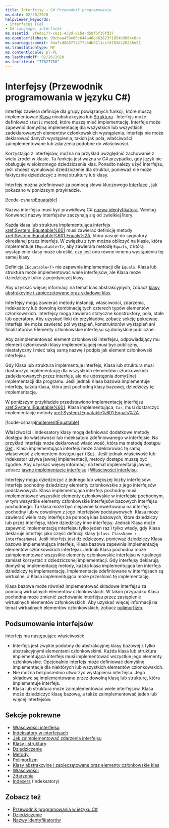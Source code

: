 ```yaml
---
title: Interfejsy — C# Przewodnik programowania
ms.date: 02/20/2020
helpviewer_keywords:
- interfaces [C#]
- C# language, interfaces
ms.assetid: 2feda177-ce11-432d-81b4-d50f5f35fd37
ms.openlocfilehash: 99cbaa458e86c644a46eb62823f1854b3684c6c4
ms.sourcegitcommit: 44a7cd8687f227fc6db3211ccf4783dc20235e51
ms.translationtype: MT
ms.contentlocale: pl-PL
ms.lasthandoff: 02/26/2020
ms.locfileid: "77627750"
---
```

# <a name="interfaces-c-programming-guide"></a>Interfejsy (Przewodnik programowania w języku C#)

Interfejs zawiera definicje dla grupy powiązanych funkcji, które muszą implementować [Klasa](../../language-reference/keywords/class.md) nieabstrakcyjna lub [Struktura](../../language-reference/builtin-types/struct.md) . Interfejs może definiować `static` metod, które muszą mieć implementację. Interfejs może zapewnić domyślną implementację dla wszystkich lub wszystkich zadeklarowanych elementów członkowskich wystąpienia. Interfejs nie może deklarować danych wystąpienia, takich jak pola, właściwości zaimplementowane lub zdarzenia podobne do właściwości.

Korzystając z interfejsów, można na przykład uwzględnić zachowanie z wielu źródeł w klasie. Ta funkcja jest ważna w C# przypadku, gdy język nie obsługuje wielokrotnego dziedziczenia klas. Ponadto należy użyć interfejsu, jeśli chcesz symulować dziedziczenie dla struktur, ponieważ nie może faktycznie dziedziczyć z innej struktury lub klasy.

Interfejs można zdefiniować za pomocą słowa kluczowego [Interface](../../language-reference/keywords/interface.md) , jak pokazano w poniższym przykładzie.

[!code-csharp[Equatable](~/samples/snippets/csharp/objectoriented/interfaces.cs#Equatable)]

Nazwa interfejsu musi być prawidłową C# [nazwą identyfikatora](../inside-a-program/identifier-names.md). Według Konwencji nazwy interfejsów zaczynają się od `I`wielkiej litery.

Każda klasa lub struktura implementująca interfejs <xref:System.IEquatable%601> musi zawierać definicję metody <xref:System.IEquatable%601.Equals%2A>, która pasuje do sygnatury określanej przez interfejs. W związku z tym można obliczyć na klasie, która implementuje `IEquatable<T>`, aby zawierała metodę `Equals`, z którą wystąpienie klasy może określić, czy jest ono równe innemu wystąpieniu tej samej klasy.

Definicja `IEquatable<T>` nie zapewnia implementacji dla `Equals`. Klasa lub struktura może implementować wiele interfejsów, ale Klasa może dziedziczyć tylko z pojedynczej klasy.

Aby uzyskać więcej informacji na temat klas abstrakcyjnych, zobacz [klasy abstrakcyjne i zapieczętowane oraz składowe klas](../classes-and-structs/abstract-and-sealed-classes-and-class-members.md).

Interfejsy mogą zawierać metody instancji, właściwości, zdarzenia, indeksatory lub dowolną kombinację tych czterech typów elementów członkowskich. Interfejsy mogą zawierać statyczne konstruktory, pola, stałe lub operatory. Aby uzyskać linki do przykładów, zobacz sekcję [pokrewne](./index.md#BKMK_RelatedSections). Interfejs nie może zawierać pól wystąpień, konstruktorów wystąpień ani finalizatorów. Elementy członkowskie interfejsu są domyślnie publiczne.

Aby zaimplementować element członkowski interfejsu, odpowiadający mu element członkowski klasy implementującej musi być publiczny, niestatyczny i mieć taką samą nazwę i podpis jak element członkowski interfejsu.

Gdy Klasa lub struktura implementuje interfejs, Klasa lub struktura musi dostarczyć implementację dla wszystkich elementów członkowskich zadeklarowanych przez interfejs, ale nie udostępnia domyślnej implementacji dla programu. Jeśli jednak Klasa bazowa implementuje interfejs, każda klasa, która jest pochodną klasy bazowej, dziedziczy tę implementację.

W poniższym przykładzie przedstawiono implementację interfejsu <xref:System.IEquatable%601>. Klasa implementująca, `Car`, musi dostarczyć implementację metody <xref:System.IEquatable%601.Equals%2A>.

[!code-csharp[ImplementEquatable](~/samples/snippets/csharp/objectoriented/interfaces.cs#ImplementEquatable)]

Właściwości i indeksatory klasy mogą definiować dodatkowe metody dostępu do właściwości lub indeksatora zdefiniowanego w interfejsie. Na przykład interfejs może deklarować właściwość, która ma metodę dostępu [Get](../../language-reference/keywords/get.md) . Klasa implementująca interfejs może zadeklarować tę samą właściwość z elementem dostępu `get` i [Set](../../language-reference/keywords/set.md) . Jeśli jednak właściwość lub indeksator używa jawnej implementacji, metody dostępu muszą być zgodne. Aby uzyskać więcej informacji na temat implementacji jawnej, zobacz [jawne implementacje interfejsu](explicit-interface-implementation.md) i [Właściwości interfejsu](../classes-and-structs/interface-properties.md).

Interfejsy mogą dziedziczyć z jednego lub większej liczby interfejsów. Interfejs pochodny dziedziczy elementy członkowskie z jego interfejsów podstawowych. Klasa implementująca interfejs pochodny musi implementować wszystkie elementy członkowskie w interfejsie pochodnym, w tym wszystkie elementy członkowskie interfejsów bazowych interfejsu pochodnego. Ta klasa może być niejawnie konwertowana na interfejs pochodny lub w dowolnym z jego interfejsów podstawowych. Klasa może zawierać wiele razy interfejs za pomocą klas bazowych, które dziedziczy lub przez interfejsy, które dziedziczy inne interfejsy. Jednak Klasa może zapewnić implementację interfejsu tylko jeden raz i tylko wtedy, gdy Klasa deklaruje interfejs jako część definicji klasy (`class ClassName : InterfaceName`). Jeśli interfejs jest dziedziczony, ponieważ dziedziczy Klasa bazowa implementująca interfejs, Klasa bazowa zapewnia implementację elementów członkowskich interfejsu. Jednak Klasa pochodna może zaimplementować wszystkie elementy członkowskie interfejsu wirtualnego zamiast korzystać z dziedziczonej implementacji. Gdy interfejsy deklarują domyślną implementację metody, każda klasa implementująca ten interfejs dziedziczy tę implementację. Implementacje zdefiniowane w interfejsach są wirtualne, a Klasa implementująca może przesłonić tę implementację.

Klasa bazowa może również implementować składowe interfejsu za pomocą wirtualnych elementów członkowskich. W takim przypadku Klasa pochodna może zmienić zachowanie interfejsu przez zastąpienie wirtualnych elementów członkowskich. Aby uzyskać więcej informacji na temat wirtualnych elementów członkowskich, zobacz [polimorfizm](../classes-and-structs/polymorphism.md).

## <a name="interfaces-summary"></a>Podsumowanie interfejsów

Interfejs ma następujące właściwości:

- Interfejs jest zwykle podobny do abstrakcyjnej klasy bazowej z tylko abstrakcyjnymi elementami członkowskimi. Każda klasa lub struktura implementująca interfejs musi implementować wszystkie jego elementy członkowskie. Opcjonalnie interfejs może definiować domyślne implementacje dla niektórych lub wszystkich elementów członkowskich.
- Nie można bezpośrednio utworzyć wystąpienia interfejsu. Jego składowe są implementowane przez dowolną klasę lub strukturę, która implementuje interfejs.
- Klasa lub struktura może zaimplementować wiele interfejsów. Klasa może dziedziczyć klasę bazową, a także zaimplementować jeden lub więcej interfejsów.

## <a name="BKMK_RelatedSections"></a>Sekcje pokrewne

- [Właściwości interfejsu](../classes-and-structs/interface-properties.md)  
- [Indeksatory w interfejsach](../indexers/indexers-in-interfaces.md)  
- [Jak zaimplementować zdarzenia interfejsu](../events/how-to-implement-interface-events.md)
- [Klasy i struktury](../classes-and-structs/index.md)  
- [Dziedziczenie](../classes-and-structs/inheritance.md)  
- [Metody](../classes-and-structs/methods.md)  
- [Polimorfizm](../classes-and-structs/polymorphism.md)  
- [Klasy abstrakcyjne i zapieczętowane oraz elementy członkowskie klas](../classes-and-structs/abstract-and-sealed-classes-and-class-members.md)  
- [Właściwości](../classes-and-structs/properties.md)  
- [Zdarzenia](../events/index.md)  
- [Indexers](../indexers/index.md) (Indeksatory)  
  
## <a name="see-also"></a>Zobacz też

- [Przewodnik programowania w języku C#](../index.md)
- [Dziedziczenie](../classes-and-structs/inheritance.md)
- [Nazwy identyfikatorów](../inside-a-program/identifier-names.md)
